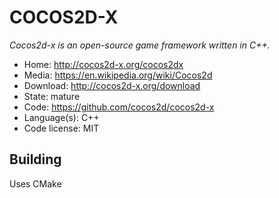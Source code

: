 # COCOS2D-X

_Cocos2d-x is an open-source game framework written in C++._

- Home: http://cocos2d-x.org/cocos2dx
- Media: https://en.wikipedia.org/wiki/Cocos2d
- Download: http://cocos2d-x.org/download
- State: mature
- Code: https://github.com/cocos2d/cocos2d-x
- Language(s): C++
- Code license: MIT

## Building

Uses CMake

